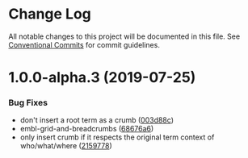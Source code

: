 # Change Log

All notable changes to this project will be documented in this file.
See [Conventional Commits](https://conventionalcommits.org) for commit guidelines.

# 1.0.0-alpha.3 (2019-07-25)


### Bug Fixes

* don't insert a root term as a crumb ([003d88c](https://github.com/visual-framework/vf-core/commit/003d88c))
* embl-grid-and-breadcrumbs ([68676a6](https://github.com/visual-framework/vf-core/commit/68676a6))
* only insert crumb if it respects the original term context of who/what/where ([2159778](https://github.com/visual-framework/vf-core/commit/2159778))
